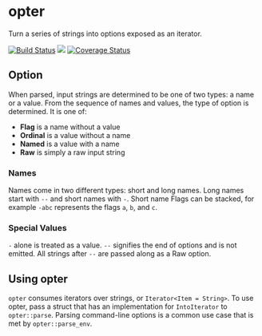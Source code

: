 # opter

Turn a series of strings into options exposed as an iterator.

[![Build Status](https://travis-ci.org/iamtyler/opter.svg?branch=master)](https://travis-ci.org/iamtyler/opter)
[![](http://meritbadge.herokuapp.com/opter)](https://crates.io/crates/opter)
[![Coverage Status](https://coveralls.io/repos/iamtyler/opter/badge.svg)](https://coveralls.io/r/iamtyler/opter)

## Option

When parsed, input strings are determined to be one of two types: a name or a value. From the sequence of names and values, the type of option is determined. It is one of:
* **Flag** is a name without a value
* **Ordinal** is a value without a name
* **Named** is a value with a name
* **Raw** is simply a raw input string

### Names

Names come in two different types: short and long names. Long names start with `--` and short names with `-`. Short name Flags can be stacked, for example `-abc` represents the flags `a`, `b`, and `c`.

### Special Values

`-` alone is treated as a value. `--` signifies the end of options and is not emitted. All strings after `--` are passed along as a Raw option.

## Using opter

`opter` consumes iterators over strings, or `Iterator<Item = String>`. To use opter, pass a struct that has an implementation for `IntoIterator` to `opter::parse`. Parsing command-line options is a common use case that is met by `opter::parse_env`.
